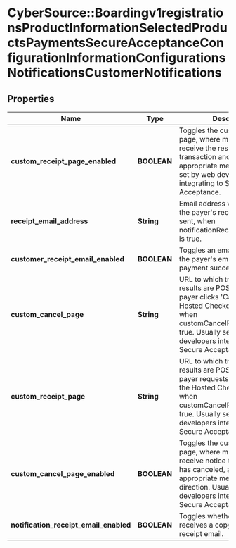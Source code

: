 # CyberSource::Boardingv1registrationsProductInformationSelectedProductsPaymentsSecureAcceptanceConfigurationInformationConfigurationsNotificationsCustomerNotifications

## Properties
Name | Type | Description | Notes
------------ | ------------- | ------------- | -------------
**custom_receipt_page_enabled** | **BOOLEAN** | Toggles the custom receipt page, where merchants can receive the results of the transaction and display appropriate messaging. Usually set by web developers integrating to Secure Acceptance. | [optional] 
**receipt_email_address** | **String** | Email address where a copy of the payer&#39;s receipt email is sent, when notificationReceiptEmailEnabled is true. | [optional] 
**customer_receipt_email_enabled** | **BOOLEAN** | Toggles an email receipt sent to the payer&#39;s email address on payment success. | [optional] 
**custom_cancel_page** | **String** | URL to which transaction results are POSTed when the payer clicks &#39;Cancel&#39; on the Hosted Checkout. Triggered when customCancelPageEnabled is true. Usually set by web developers integrating to Secure Acceptance. | [optional] 
**custom_receipt_page** | **String** | URL to which transaction results are POSTed when the payer requests a payment on the Hosted Checkout. Triggered when customCancelPageEnabled is true. Usually set by web developers integrating to Secure Acceptance. | [optional] 
**custom_cancel_page_enabled** | **BOOLEAN** | Toggles the custom cancel page, where merchants can receive notice that the payer has canceled, and display appropriate messaging and direction. Usually set by web developers integrating to Secure Acceptance. | [optional] 
**notification_receipt_email_enabled** | **BOOLEAN** | Toggles whether merchant receives a copy of the payer&#39;s receipt email. | [optional] 



